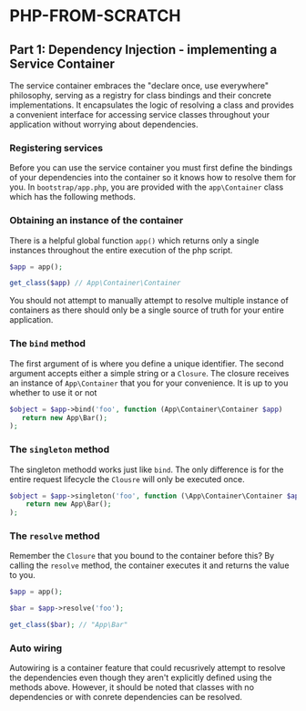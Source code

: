 # PHP-FROM-SCRATCH

## Part 1: Dependency Injection - implementing a Service Container

The service container embraces the "declare once, use everywhere" philosophy, serving as a registry for class bindings and their concrete implementations. It encapsulates the logic of resolving a class and provides a convenient interface for accessing service classes throughout your application without worrying about dependencies.

### Registering services
Before you can use the service container you must first define the bindings of your dependencies into the container so it knows how to resolve them for you.
In `bootstrap/app.php`, you are provided with the `app\Container` class which has the following methods.
### Obtaining an instance of the container
There is a helpful global function `app()` which returns only a single instances throughout the entire execution of the php script.
```php
$app = app();

get_class($app) // App\Container\Container
```
You should not attempt to manually attempt to resolve multiple instance of containers as there should only be a single source of truth for your entire application.

### The `bind` method

The first argument of is where you define a unique identifier. The second argument accepts either a simple string or a `Closure`. The closure receives an instance of `App\Container` that you for your convenience. It is up to you whether to use it or not

```php
$object = $app->bind('foo', function (App\Container\Container $app)
   return new App\Bar(); 
);
```

### The `singleton` method
The singleton methodd works just like `bind`. The only difference is for the entire request lifecycle the `Clousre` will only be executed once.

```php
$object = $app->singleton('foo', function (\App\Container\Container $app)
    return new App\Bar();
);
```

### The `resolve` method
Remember the `Closure` that you bound to the container before this? By calling the `resolve` method, the container executes it and returns the value to you.
```php
$app = app();

$bar = $app->resolve('foo'); 

get_class($bar); // "App\Bar"
```
### Auto wiring
Autowiring is a container feature that could recusrively attempt to resolve the dependencies even though they aren't explicitly defined using the methods above. However, it should be noted that classes with no dependencies or with conrete dependencies can be resolved.